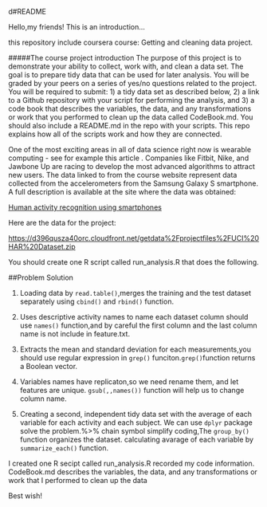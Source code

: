 
d#README

Hello,my friends! This is an introduction...

this repository include coursera course: Getting and cleaning data project.

#####The course project introduction
The purpose of this project is to demonstrate your ability to collect, work with, and clean a data set. The goal is to prepare tidy data that can be used for later analysis. You will be graded by your peers on a series of yes/no questions related to the project. You will be required to submit: 1) a tidy data set as described below, 2) a link to a Github repository with your script for performing the analysis, and 3) a code book that describes the variables, the data, and any transformations or work that you performed to clean up the data called CodeBook.md. You should also include a README.md in the repo with your scripts. This repo explains how all of the scripts work and how they are connected.

One of the most exciting areas in all of data science right now is wearable computing - see for example this article . Companies like Fitbit, Nike, and Jawbone Up are racing to develop the most advanced algorithms to attract new users. The data linked to from the course website represent data collected from the accelerometers from the Samsung Galaxy S smartphone. A full description is available at the site where the data was obtained:

[Human activity recognition using smartphones](http://archive.ics.uci.edu/ml/datasets/Human+Activity+Recognition+Using+Smartphones)

Here are the data for the project:

<https://d396qusza40orc.cloudfront.net/getdata%2Fprojectfiles%2FUCI%20HAR%20Dataset.zip>

You should create one R script called run_analysis.R that does the following.

##Problem Solution

1. Loading data by `read.table()`,merges the training and the test dataset separately using  `cbind()` and `rbind()` function.

2. Uses descriptive activity names to name each dataset column should use `names()` function,and by careful the first column and the last column name is not include in feature.txt. 

3. Extracts the mean and standard deviation for each measurements,you should use regular expression in `grep()` funciton.`grep()`function returns a Boolean vector.

4. Variables names have replicaton,so we need rename them, and let features are unique. `gsub(,,names())` function will help us to change column name.

5. Creating a second, independent tidy data set with the average of each variable for each activity and each subject. We can use `dplyr` package solve the problem.%>% chain symbol simplify coding,The `group_by()` function organizes the dataset. calculating avarage of each variable by `summarize_each()` function.

I created one R secipt called run_analysis.R recorded my code information.				
CodeBook.md describes the variables, the data, and any transformations or work that I performed to clean up the data

Best wish!


    
